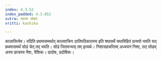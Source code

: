 ```yaml
---
index: 4.3.52
index_padded: 4.3.052
sutra: तदस्य सोढम्
vritti: kashika

---
```

कालातित्येव। तदिति प्रथमासमर्थात् कालवाचिनः प्रातिपदिकातस्य इति षष्ठ्यर्थे यथाविहितं प्रत्ययो भवति यत् प्रथमासमर्थं सोढं चेत् तद् भवति। सोढं जितमभ्यस् तम् इत्यर्थः। निशासहचरितम् अध्ययनं निशा, तत् सोढम् अस्य छात्रस्य नैशः, वैशिकः। प्रादोषः, प्रदोषिकः।
